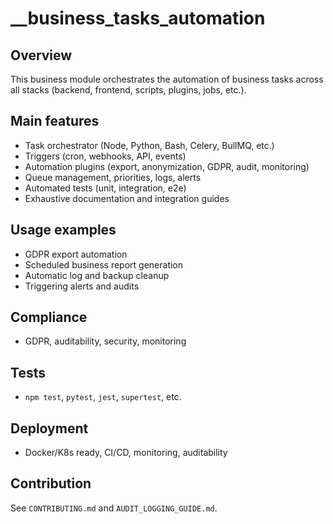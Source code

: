 # __business_tasks_automation

## Overview
This business module orchestrates the automation of business tasks across all stacks (backend, frontend, scripts, plugins, jobs, etc.).

## Main features
- Task orchestrator (Node, Python, Bash, Celery, BullMQ, etc.)
- Triggers (cron, webhooks, API, events)
- Automation plugins (export, anonymization, GDPR, audit, monitoring)
- Queue management, priorities, logs, alerts
- Automated tests (unit, integration, e2e)
- Exhaustive documentation and integration guides

## Usage examples
- GDPR export automation
- Scheduled business report generation
- Automatic log and backup cleanup
- Triggering alerts and audits

## Compliance
- GDPR, auditability, security, monitoring

## Tests
- `npm test`, `pytest`, `jest`, `supertest`, etc.

## Deployment
- Docker/K8s ready, CI/CD, monitoring, auditability

## Contribution
See `CONTRIBUTING.md` and `AUDIT_LOGGING_GUIDE.md`.
